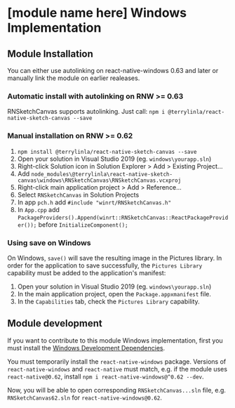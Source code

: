 # [module name here] Windows Implementation

## Module Installation
You can either use autolinking on react-native-windows 0.63 and later or manually link the module on earlier realeases.

### Automatic install with autolinking on RNW >= 0.63
RNSketchCanvas supports autolinking. Just call: `npm i @terrylinla/react-native-sketch-canvas --save`

### Manual installation on RNW >= 0.62
1. `npm install @terrylinla/react-native-sketch-canvas --save`
2. Open your solution in Visual Studio 2019 (eg. `windows\yourapp.sln`)
3. Right-click Solution icon in Solution Explorer > Add > Existing Project...
4. Add `node_modules\@terrylinla\react-native-sketch-canvas\windows\RNSketchCanvas\RNSketchCanvas.vcxproj`
5. Right-click main application project > Add > Reference...
6. Select `RNSketchCanvas` in Solution Projects
7. In app `pch.h` add `#include "winrt/RNSketchCanvas.h"`
8. In `App.cpp` add `PackageProviders().Append(winrt::RNSketchCanvas::ReactPackageProvider());` before `InitializeComponent();`

### Using save on Windows
On Windows, `save()` will save the resulting image in the Pictures library. In order for the application to save successfully, the `Pictures Library` capability must be added to the application's manifest:
1. Open your solution in Visual Studio 2019 (eg. `windows\yourapp.sln`)
2. In the main application project, open the `Package.appxmanifest` file.
3. In the `Capabilities` tab, check the `Pictures Library` capability.

## Module development

If you want to contribute to this module Windows implementation, first you must install the [Windows Development Dependencies](https://aka.ms/rnw-deps).

You must temporarily install the `react-native-windows` package. Versions of `react-native-windows` and `react-native` must match, e.g. if the module uses `react-native@0.62`, install `npm i react-native-windows@^0.62 --dev`.

Now, you will be able to open corresponding `RNSketchCanvas...sln` file, e.g. `RNSketchCanvas62.sln` for `react-native-windows@0.62`.